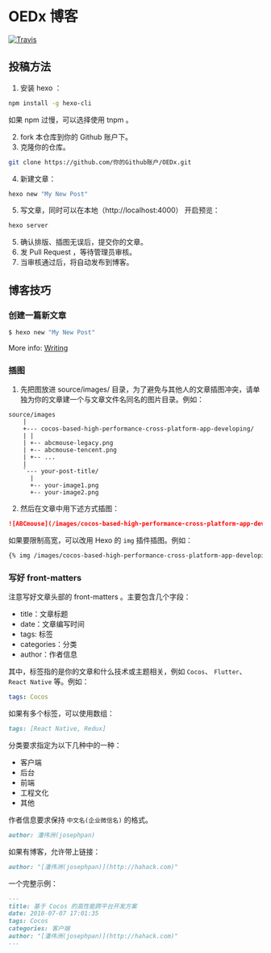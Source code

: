 # OEDx 博客

<a href="https://travis-ci.org/oedx/oedx"><img alt="Travis" src="https://img.shields.io/travis/oedx/oedx.svg?style=flat-square"></a>

## 投稿方法

1. 安装 hexo ：

``` sh
npm install -g hexo-cli
```

如果 npm 过慢，可以选择使用 tnpm 。

2. fork 本仓库到你的 Github 账户下。
3. 克隆你的仓库。

``` sh
git clone https://github.com/你的Github账户/OEDx.git
```

4. 新建文章：

``` sh
hexo new "My New Post"
```

5. 写文章，同时可以在本地（http://localhost:4000） 开启预览：

``` sh
hexo server
```

5. 确认排版、插图无误后，提交你的文章。
6. 发 Pull Request ，等待管理员审核。
7. 当审核通过后，将自动发布到博客。

## 博客技巧

### 创建一篇新文章

``` bash
$ hexo new "My New Post"
```

More info: [Writing](https://hexo.io/docs/writing.html)

### 插图

1. 先把图放进 source/images/ 目录，为了避免与其他人的文章插图冲突，请单独为你的文章建一个与文章文件名同名的图片目录。例如：

``` plain
source/images
    |
    +--- cocos-based-high-performance-cross-platform-app-developing/
	| |
	| +-- abcmouse-legacy.png
	| +-- abcmouse-tencent.png
	| +-- ...
	|
	`--- your-post-title/
	  |
	  +-- your-image1.png
	  +-- your-image2.png
```

2. 然后在文章中用下述方式插图：

``` markdown
![ABCmouse](/images/cocos-based-high-performance-cross-platform-app-developing/abcmouse-legacy.png)
```

如果要限制高宽，可以改用 Hexo 的 `img` 插件插图。例如：

``` markdown
{% img /images/cocos-based-high-performance-cross-platform-app-developing/me-on-gmtc.jpg 500 500 我的GMTC首秀 %}
```

### 写好 front-matters

注意写好文章头部的 front-matters 。主要包含几个字段：

* title：文章标题
* date：文章编写时间
* tags: 标签
* categories：分类
* author：作者信息

其中，标签指的是你的文章和什么技术或主题相关，例如 `Cocos`、 `Flutter`、`React Native` 等。例如：

``` yaml
tags: Cocos
```

如果有多个标签，可以使用数组：

``` markdown
tags: [React Native, Redux]
```

分类要求指定为以下几种中的一种：

* 客户端
* 后台
* 前端
* 工程文化
* 其他

作者信息要求保持 `中文名(企业微信名)` 的格式。

``` markdown
author: 潘伟洲(josephpan)
```

如果有博客，允许带上链接：

``` markdown
author: "[潘伟洲(josephpan)](http://hahack.com)"
```

一个完整示例：

``` markdown
---
title: 基于 Cocos 的高性能跨平台开发方案
date: 2018-07-07 17:01:35
tags: Cocos
categories: 客户端
author: "[潘伟洲(josephpan)](http://hahack.com)"
---
```
